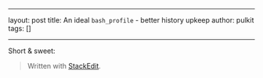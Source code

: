 
---

layout: post
title: An ideal `bash_profile` - better history upkeep
author: pulkit
tags: []

---

Short & sweet: 

> Written with [StackEdit](https://stackedit.io/).
<!--stackedit_data:
eyJoaXN0b3J5IjpbLTk1MjkyNjg5MF19
-->